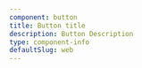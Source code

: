 ```yaml
---
component: button
title: Button title
description: Button Description
type: component-info
defaultSlug: web
---
```

